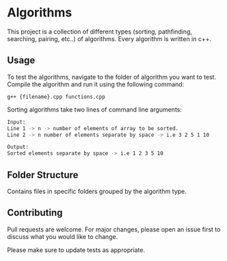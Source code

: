 # Algorithms

This project is a collection of different types (sorting, pathfinding, searching, pairing, etc..) of algorithms. Every algorithm is written in c++.

## Usage

To test the algorithms, navigate to the folder of algorithm you want to test. Compile the algorithm and run it using the following command:

```
g++ {filename}.cpp functions.cpp
```

Sorting algorithms take two lines of command line arguments:

```bash
Input:
Line 1 -> n -> number of elements of array to be sorted.
Line 2 -> n number of elements separate by space -> i.e 3 2 5 1 10

Output:
Sorted elements separate by space -> i.e 1 2 3 5 10
```

## Folder Structure

Contains files in specific folders grouped by the algorithm type.

## Contributing

Pull requests are welcome. For major changes, please open an issue first to discuss what you would like to change.

Please make sure to update tests as appropriate.
